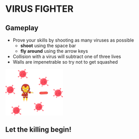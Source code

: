 # VIRUS FIGHTER

## Gameplay

- Prove your skills by shooting as many viruses as possible
  - **shoot** using the space bar
  - **fly around** using the arrow keys
- Collision with a virus will subtract one of three lives
- Walls are impenetrable so try not to get squashed

<img src='./resources/images/readme_image.png' alt='Virus Fighter Game' width='180'/>

## Let the killing begin!
